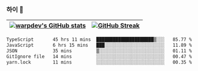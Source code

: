 
### 하이 👋
[![warpdev's GitHub stats](https://github-readme-stats.vercel.app/api?username=warpdev&show_icons=true&theme=vue-dark)](#) |[![GitHub Streak](https://github-readme-streak-stats.herokuapp.com/?user=warpdev&theme=dark)](#)
--- | --- |
<!--START_SECTION:waka-->

```txt
TypeScript       45 hrs 11 mins  █████████████████████▒░░░   85.77 %
JavaScript       6 hrs 15 mins   ███░░░░░░░░░░░░░░░░░░░░░░   11.89 %
JSON             35 mins         ▒░░░░░░░░░░░░░░░░░░░░░░░░   01.11 %
GitIgnore file   14 mins         ░░░░░░░░░░░░░░░░░░░░░░░░░   00.47 %
yarn.lock        11 mins         ░░░░░░░░░░░░░░░░░░░░░░░░░   00.35 %
```

<!--END_SECTION:waka-->

<!--
**warpdev/warpdev** is a ✨ _special_ ✨ repository because its `README.md` (this file) appears on your GitHub profile.

Here are some ideas to get you started:

- 🔭 I’m currently working on ...
- 🌱 I’m currently learning ...
- 👯 I’m looking to collaborate on ...
- 🤔 I’m looking for help with ...
- 💬 Ask me about ...
- 📫 How to reach me: ...
- 😄 Pronouns: ...
- ⚡ Fun fact: ...
-->
